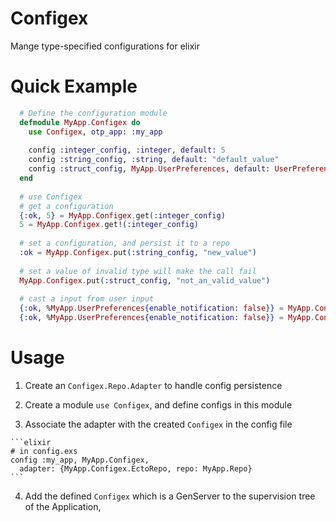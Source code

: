 # Configex

  Mange type-specified configurations for elixir

# Quick Example

  ```elixir
    # Define the configuration module
    defmodule MyApp.Configex do
      use Configex, otp_app: :my_app
      
      config :integer_config, :integer, default: 5
      config :string_config, :string, default: "default_value"
      config :struct_config, MyApp.UserPreferences, default: UserPreference.new
    end
    
    # use Configex
    # get a configuration
    {:ok, 5} = MyApp.Configex.get(:integer_config)
    5 = MyApp.Configex.get!(:integer_config)
    
    # set a configuration, and persist it to a repo
    :ok = MyApp.Configex.put(:string_config, "new_value")
    
    # set a value of invalid type will make the call fail
    MyApp.Configex.put(:struct_config, "not_an_valid_value")
    
    # cast a input from user input
    {:ok, %MyApp.UserPreferences{enable_notification: false}} = MyApp.Configex.cast(:struct_config, %{"enable_notification" => false})
    {:ok, %MyApp.UserPreferences{enable_notification: false}} = MyApp.Configex.get(:struct_config)
  ```

# Usage

  1. Create an `Configex.Repo.Adapter` to handle config persistence
  
  2. Create a module `use Configex`, and define configs in this module
  
  3. Associate the adapter with the created `Configex` in the config file
  
    ```elixir
    # in config.exs
    config :my_app, MyApp.Configex,
      adapter: {MyApp.Configex.EctoRepo, repo: MyApp.Repo}
    ```
    
  4. Add the defined `Configex` which is a GenServer to the supervision tree of the Application, 
